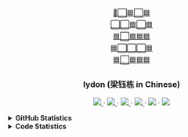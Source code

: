 <div align="center">
  <a href="https://github.com/iydon/iydon">
    🔵⬜🟦⬜🟦<br />
    ⬜⬜🟦⬜🟦<br />
    🟦⬜🟦🟦🟦<br />
    🟦⬜⬜⬜🟦<br />
    🟦⬜🟦🟦🟦<br />
  </a>

  <h3 align="center">Iydon (梁钰栋 in Chinese)</h3>

  <p align="center">
    <a href="https://www.iydon.top">
      <img src="https://img.shields.io/static/v1?label=Blog&message=iydon.top&color=brightgreen" />
    </a>
    ·
    <a href="https://github.com/iydon">
      <img src="https://img.shields.io/static/v1?label=GitHub&message=iydon&color=green" />
    </a>
    ·
    <a href="mailto:liangiydon@gmail.com">
      <img src="https://img.shields.io/static/v1?label=Gmail&message=liangiydon&color=yellowgreen" />
    </a>
    ·
    <a href="https://steamcommunity.com/id/iydon">
      <img src="https://img.shields.io/static/v1?label=Steam&message=iydon&color=yellow" />
    </a>
    ·
    <img src="https://visitor-badge.glitch.me/badge?page_id=iydon&right_color=orange&left_text=Visitors" />
    ·
    <img src="https://img.shields.io/static/v1?label=WeChat&message=liangiydon&color=red" />
  </p>
</div>



<details>
  <summary><strong>GitHub Statistics</strong></summary>
  <img src="https://github-readme-stats.vercel.app/api?username=iydon&count_private=true&show_icons=true&include_all_commits=true&theme=graywhite" />
</details>



<details>
  <summary><strong>Code Statistics</strong></summary>
  <pre><code>
━━━━━━━━━━━━━━━━━━━━━━━━━━━━━━━━━━━━━━━━━━━━━━━━━━━━━━━━━━━━━━━━━━━━━━━━━━━━━━━
 Language            Files        Lines         Code     Comments       Blanks
━━━━━━━━━━━━━━━━━━━━━━━━━━━━━━━━━━━━━━━━━━━━━━━━━━━━━━━━━━━━━━━━━━━━━━━━━━━━━━━
 Autoconf                9           45           36            0            9
 BASH                   32           98           34           32           32
 Batch                   7          343          289            3           51
 C                      35        4,264        2,477        1,053          734
 C Header               46        3,370        2,351          485          534
 C++                    13          611          462           40          109
 CSS                     6          493          480           12            1
 Cython                  1           16            7            5            4
 Dockerfile              3          215           95          100           20
 Forge Config            2           38           38            0            0
 FORTRAN Modern          2          201          164            0           37
 Go                      2          140          118            0           22
 INI                     1            6            6            0            0
 JavaScript              2            4            4            0            0
 JSON                   79       21,919       21,917            0            2
 Julia                   2          120          105            0           15
 M4                      2        1,069          927            0          142
 MATLAB                155        6,266        4,650        1,017          599
 Makefile               70        1,301          910           79          312
 Python                831       87,567       75,254        2,112       10,201
 R                       5          256          215            6           35
 ReStructuredText       21        1,046          705            0          341
 Rust                  144        9,551        8,301          259          991
 Shell                   9          158           91           38           29
 SQL                    22        8,027        7,823          118           86
 SVG                     6          968          883            1           84
 TeX Class              26       14,091       10,548        2,413        1,130
 TeX Definition          3          207          195           12            0
 TeX                   676      328,270      178,952        3,421      145,897
 Plain Text             66      181,661            0      179,586        2,075
 TOML                   15          435          376            7           52
 XML                     1            7            7            0            0
 YAML                   93       37,661       35,816        1,147          698
───────────────────────────────────────────────────────────────────────────────
 HTML                   32        2,626        2,231          322           73
 |- CSS                  6          123          122            0            1
 |- JavaScript          10          530          457           11           62
 (Total)                          3,279        2,810          333          136
───────────────────────────────────────────────────────────────────────────────
 Jupyter Notebooks      11          658          324          270           64
 |- Markdown             7          288            0          259           29
 |- Python              10          370          324           11           35
 (Total)                          1,316          648          540          128
───────────────────────────────────────────────────────────────────────────────
 Markdown              375       27,397            0       20,914        6,483
 |- C                    1            7            6            0            1
 |- C++                  2           78           63            2           13
 |- HTML                 2           66           66            0            0
 |- JSON                 2        1,096        1,096            0            0
 |- MATLAB               1           62           28           29            5
 |- Markdown             1           51            0           50            1
 |- Python              36        2,017        1,621           82          314
 |- R                    2          214          178           36            0
 |- Rust                 2          269          237            6           26
 |- Shell               23        1,027          979            0           48
 |- SQL                  1            2            2            0            0
 |- TeX                  2           42           35            0            7
 |- TOML                 1           13           11            0            2
 |- XML                  1            8            8            0            0
 |- YAML                 7          263          234           17           12
 (Total)                         32,612        4,564       21,136        6,912
━━━━━━━━━━━━━━━━━━━━━━━━━━━━━━━━━━━━━━━━━━━━━━━━━━━━━━━━━━━━━━━━━━━━━━━━━━━━━━━
 Total               2,805      747,631      362,258      213,955      171,418
━━━━━━━━━━━━━━━━━━━━━━━━━━━━━━━━━━━━━━━━━━━━━━━━━━━━━━━━━━━━━━━━━━━━━━━━━━━━━━━
  </code></pre>
</details>
